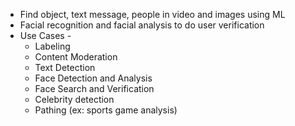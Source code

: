 - Find object, text message, people in video and images using ML
- Facial recognition and facial analysis to do user verification 
- Use Cases - 
  - Labeling
  - Content Moderation
  - Text Detection
  - Face Detection and Analysis
  - Face Search and Verification
  - Celebrity detection
  - Pathing (ex: sports game analysis)
